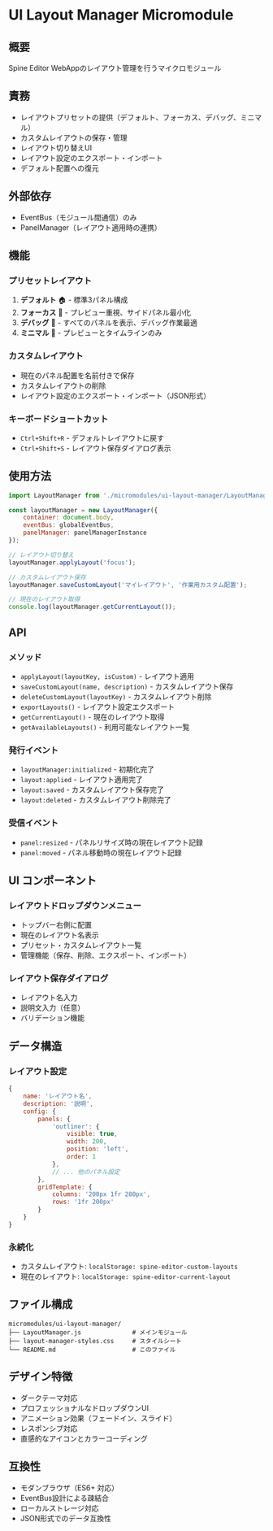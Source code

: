 # UI Layout Manager Micromodule

## 概要
Spine Editor WebAppのレイアウト管理を行うマイクロモジュール

## 責務
- レイアウトプリセットの提供（デフォルト、フォーカス、デバッグ、ミニマル）
- カスタムレイアウトの保存・管理
- レイアウト切り替えUI
- レイアウト設定のエクスポート・インポート
- デフォルト配置への復元

## 外部依存
- EventBus（モジュール間通信）のみ
- PanelManager（レイアウト適用時の連携）

## 機能

### プリセットレイアウト
1. **デフォルト** 🏠 - 標準3パネル構成
2. **フォーカス** 🎯 - プレビュー重視、サイドパネル最小化
3. **デバッグ** 🔧 - すべてのパネルを表示、デバッグ作業最適
4. **ミニマル** 📱 - プレビューとタイムラインのみ

### カスタムレイアウト
- 現在のパネル配置を名前付きで保存
- カスタムレイアウトの削除
- レイアウト設定のエクスポート・インポート（JSON形式）

### キーボードショートカット
- `Ctrl+Shift+R` - デフォルトレイアウトに戻す
- `Ctrl+Shift+S` - レイアウト保存ダイアログ表示

## 使用方法

```javascript
import LayoutManager from './micromodules/ui-layout-manager/LayoutManager.js';

const layoutManager = new LayoutManager({
    container: document.body,
    eventBus: globalEventBus,
    panelManager: panelManagerInstance
});

// レイアウト切り替え
layoutManager.applyLayout('focus');

// カスタムレイアウト保存
layoutManager.saveCustomLayout('マイレイアウト', '作業用カスタム配置');

// 現在のレイアウト取得
console.log(layoutManager.getCurrentLayout());
```

## API

### メソッド
- `applyLayout(layoutKey, isCustom)` - レイアウト適用
- `saveCustomLayout(name, description)` - カスタムレイアウト保存
- `deleteCustomLayout(layoutKey)` - カスタムレイアウト削除
- `exportLayouts()` - レイアウト設定エクスポート
- `getCurrentLayout()` - 現在のレイアウト取得
- `getAvailableLayouts()` - 利用可能なレイアウト一覧

### 発行イベント
- `layoutManager:initialized` - 初期化完了
- `layout:applied` - レイアウト適用完了
- `layout:saved` - カスタムレイアウト保存完了
- `layout:deleted` - カスタムレイアウト削除完了

### 受信イベント
- `panel:resized` - パネルリサイズ時の現在レイアウト記録
- `panel:moved` - パネル移動時の現在レイアウト記録

## UI コンポーネント

### レイアウトドロップダウンメニュー
- トップバー右側に配置
- 現在のレイアウト名表示
- プリセット・カスタムレイアウト一覧
- 管理機能（保存、削除、エクスポート、インポート）

### レイアウト保存ダイアログ
- レイアウト名入力
- 説明文入力（任意）
- バリデーション機能

## データ構造

### レイアウト設定
```javascript
{
    name: 'レイアウト名',
    description: '説明',
    config: {
        panels: {
            'outliner': { 
                visible: true, 
                width: 200, 
                position: 'left',
                order: 1
            },
            // ... 他のパネル設定
        },
        gridTemplate: {
            columns: '200px 1fr 280px',
            rows: '1fr 200px'
        }
    }
}
```

### 永続化
- カスタムレイアウト: `localStorage: spine-editor-custom-layouts`
- 現在のレイアウト: `localStorage: spine-editor-current-layout`

## ファイル構成
```
micromodules/ui-layout-manager/
├── LayoutManager.js              # メインモジュール
├── layout-manager-styles.css     # スタイルシート
└── README.md                     # このファイル
```

## デザイン特徴
- ダークテーマ対応
- プロフェッショナルなドロップダウンUI
- アニメーション効果（フェードイン、スライド）
- レスポンシブ対応
- 直感的なアイコンとカラーコーディング

## 互換性
- モダンブラウザ（ES6+ 対応）
- EventBus設計による疎結合
- ローカルストレージ対応
- JSON形式でのデータ互換性